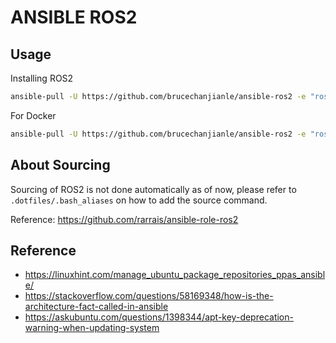 # ANSIBLE ROS2

## Usage
Installing ROS2
```bash
ansible-pull -U https://github.com/brucechanjianle/ansible-ros2 -e "ros2_distribution=foxy" -K
```

For Docker
```bash
ansible-pull -U https://github.com/brucechanjianle/ansible-ros2 -e "ros2_distribution=foxy"
```

## About Sourcing
Sourcing of ROS2 is not done automatically as of now, please refer to `.dotfiles/.bash_aliases` on how to add the source command.

Reference: https://github.com/rarrais/ansible-role-ros2

## Reference

- https://linuxhint.com/manage_ubuntu_package_repositories_ppas_ansible/
- https://stackoverflow.com/questions/58169348/how-is-the-architecture-fact-called-in-ansible
- https://askubuntu.com/questions/1398344/apt-key-deprecation-warning-when-updating-system
